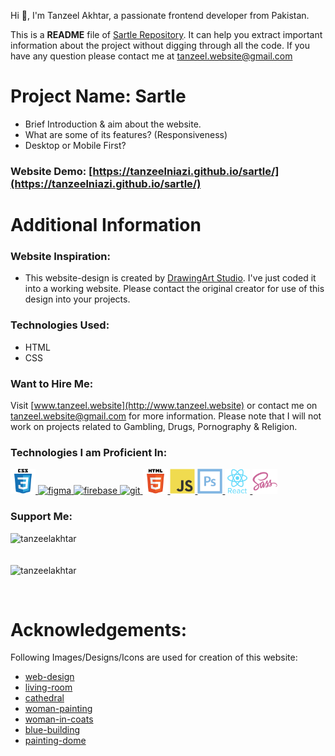Hi 👋, I'm Tanzeel Akhtar, a passionate frontend developer from Pakistan.

This is a **README** file of [Sartle Repository](https://github.com/tanzeelNiazi/sartle). It can help you extract important information about the project without digging through all the code. If you have any question please contact me at tanzeel.website@gmail.com

# Project Name: Sartle

- Brief Introduction & aim about the website.
- What are some of its features? (Responsiveness)
- Desktop or Mobile First?

### Website Demo: [https://tanzeelniazi.github.io/sartle/](https://tanzeelniazi.github.io/sartle/)

# Additional Information

### Website Inspiration:

- This website-design is created by [DrawingArt Studio](https://www.behance.net/gallery/55951025/2017-Web-Design). I've just coded it into a working website. Please contact the original creator for use of this design into your projects.

### Technologies Used:

- HTML
- CSS

### Want to Hire Me:

Visit [www.tanzeel.website](http://www.tanzeel.website) or contact me on tanzeel.website@gmail.com for more information. Please note that I will not work on projects related to Gambling, Drugs, Pornography & Religion.

### Technologies I am Proficient In:

<p align="left"> <a href="https://www.w3schools.com/css/" target="_blank" rel="noreferrer"> <img src="https://raw.githubusercontent.com/devicons/devicon/master/icons/css3/css3-original-wordmark.svg" alt="css3" width="40" height="40"/> </a> <a href="https://www.figma.com/" target="_blank" rel="noreferrer"> <img src="https://www.vectorlogo.zone/logos/figma/figma-icon.svg" alt="figma" width="40" height="40"/> </a> <a href="https://firebase.google.com/" target="_blank" rel="noreferrer"> <img src="https://www.vectorlogo.zone/logos/firebase/firebase-icon.svg" alt="firebase" width="40" height="40"/> </a> <a href="https://git-scm.com/" target="_blank" rel="noreferrer"> <img src="https://www.vectorlogo.zone/logos/git-scm/git-scm-icon.svg" alt="git" width="40" height="40"/> </a> <a href="https://www.w3.org/html/" target="_blank" rel="noreferrer"> <img src="https://raw.githubusercontent.com/devicons/devicon/master/icons/html5/html5-original-wordmark.svg" alt="html5" width="40" height="40"/> </a> <a href="https://developer.mozilla.org/en-US/docs/Web/JavaScript" target="_blank" rel="noreferrer"> <img src="https://raw.githubusercontent.com/devicons/devicon/master/icons/javascript/javascript-original.svg" alt="javascript" width="40" height="40"/> </a> <a href="https://www.photoshop.com/en" target="_blank" rel="noreferrer"> <img src="https://raw.githubusercontent.com/devicons/devicon/master/icons/photoshop/photoshop-line.svg" alt="photoshop" width="40" height="40"/> </a> <a href="https://reactjs.org/" target="_blank" rel="noreferrer"> <img src="https://raw.githubusercontent.com/devicons/devicon/master/icons/react/react-original-wordmark.svg" alt="react" width="40" height="40"/> </a> <a href="https://sass-lang.com" target="_blank" rel="noreferrer"> <img src="https://raw.githubusercontent.com/devicons/devicon/master/icons/sass/sass-original.svg" alt="sass" width="40" height="40"/> </a> </p>

<h3 align="left">Support Me:</h3>
<p><a href="https://www.buymeacoffee.com/tanzeelakhtar"> <img align="left" src="https://cdn.buymeacoffee.com/buttons/v2/default-yellow.png" height="50" width="210" alt="tanzeelakhtar" /></a>

<br />
<br />
<br />
<a href="https://ko-fi.com/tanzeelakhtar"> <img align="left" src="https://cdn.ko-fi.com/cdn/kofi3.png?v=3" height="50" width="210" alt="tanzeelakhtar" /></a></p>

<br><br>

# Acknowledgements:

Following Images/Designs/Icons are used for creation of this website:

- [web-design](https://www.behance.net/gallery/55951025/2017-Web-Design)
- [living-room](https://www.pexels.com/photo/a-classic-design-of-living-room-2332913/)
- [cathedral](https://www.pexels.com/photo/carved-spire-and-sculptures-on-marble-facade-of-catholic-cathedral-5407002/)
- [woman-painting](https://www.pexels.com/photo/photo-of-woman-in-front-of-painting-3547625/)
- [woman-in-coats](https://www.pexels.com/photo/vintage-photo-of-woman-in-coat-with-hands-in-pockets-8537298/)
- [blue-building](https://www.pexels.com/photo/15120-architecture-blue-building-269077/)
- [painting-dome](https://www.pexels.com/photo/nativity-painting-of-people-inside-a-dome-159862/)
